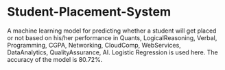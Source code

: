 # Student-Placement-System
A machine learning model for predicting whether a student will get placed or not based on his/her performance in Quants, LogicalReasoning, Verbal, Programming, CGPA, Networking, CloudComp, WebServices, DataAnalytics, QualityAssurance, AI.
Logistic Regression is used here. The accuracy of the model is 80.72%.
